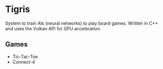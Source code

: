 # Tigris

System to train AIs (neural networks) to play board games. Written in C++ and uses the Vulkan API for GPU acceleration.

## Games
- Tic-Tac-Toe
- Connect-4